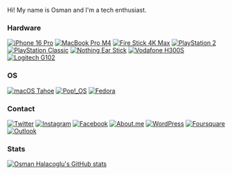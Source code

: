 Hi! My name is Osman and I'm a tech enthusiast.

[//]: # (Thanks for viewing my page!)

### Hardware

[![iPhone 16 Pro](https://img.shields.io/badge/iPhone%2016%20Pro-FFFFFF?style=flat&logo=apple&logoColor=FFFFFF&labelColor=333333)](https://www.gsmarena.com/apple_iphone_16_pro-13315.php)
[![MacBook Pro M4](https://img.shields.io/badge/MacBook%20Pro%20M4-FFFFFF?style=flat&logo=apple&logoColor=FFFFFF&labelColor=333333)](https://support.apple.com/en-us/121552)
[![Fire Stick 4K Max](https://img.shields.io/badge/Fire%20Stick%204K%20Max-FC4C02?style=flat&logo=googletv&logoColor=FFFFFF&labelColor=333333)](https://developer.amazon.com/docs/device-specs/device-specifications-fire-tv-streaming-media-player.html?v=ftvstick4kmax_gen2_16)
[![PlayStation 2](https://img.shields.io/badge/PlayStation%202-003791?style=flat&logo=playstation&logoColor=000000&labelColor=fee91f)](https://en.wikipedia.org/wiki/PlayStation_2)
[![PlayStation Classic](https://img.shields.io/badge/PlayStation%20Classic-00AB9F?style=flat&logo=playstation&logoColor=DF0024&labelColor=C0C0C0)](https://en.wikipedia.org/wiki/PlayStation_Classic)
[![Nothing Ear Stick](https://img.shields.io/badge/Nothing%20Ear%20Stick-333333?style=flat&logo=listmonk&logoColor=FFFFFF&labelColor=CC092F)](https://en-us.sennheiser.com/stereo-earbuds-sound-isolating-cx-200-street-ii)
[![Vodafone H300S](https://img.shields.io/badge/Vodafone%20H300S-E60000?style=flat&logo=vodafone&logoColor=FFFFFF&labelColor=E60000)](https://openwrt.org/toh/vodafone/vodafoneh300s)
[![Logitech G102](https://img.shields.io/badge/Logitech%20G102-00B8FC?style=flat&logo=logitech&logoColor=FFFFFF&labelColor=00B8FC)](https://www.logitechg.com/en-us/products/gaming-mice/g203-prodigy-gaming-mouse.910-004842.html)

### OS

[![macOS Tahoe](https://img.shields.io/badge/macOS%20Tahoe-146ECA?style=flat&logo=apple&logoColor=FFFFFF&labelColor=333333)](https://en.wikipedia.org/wiki/MacOS_Tahoe)
[![Pop!_OS](https://img.shields.io/badge/Pop!_OS-48B9C7?style=flat&logo=popos&logoColor=FFFFFF&labelColor=48B9C7)](https://pop.system76.com/)
[![Fedora](https://img.shields.io/badge/Fedora-072C61?style=flat&logo=fedora&logoColor=FFFFFF&labelColor=072C61)](https://getfedora.org/en/)

### Contact

[![Twitter](https://img.shields.io/badge/OsmanHalacoglu-1DA1F2?style=flat&logo=twitter&logoColor=FFFFFF&labelColor=1DA1F2)](https://twitter.com/OsmanHalacoglu)
[![Instagram](https://img.shields.io/badge/Halacoglu-E4405F?style=flat&logo=instagram&logoColor=FFFFFF&labelColor=E4405F)](https://www.instagram.com/halacoglu/)
[![Facebook](https://img.shields.io/badge/OsmanHalacoglu-1877F2?style=flat&logo=facebook&logoColor=FFFFFF&labelColor=1877F2)](https://www.facebook.com/osmanhalacoglu/)
[![About.me](https://img.shields.io/badge/Halacoglu-00A98F?style=flat&logo=aboutdotme&logoColor=FFFFFF&labelColor=00A98F)](https://about.me/halacoglu)
[![WordPress](https://img.shields.io/badge/Halacoglu-21759B?style=flat&logo=wordpress&logoColor=FFFFFF&labelColor=21759B)](https://halacoglu.wordpress.com/)
[![Foursquare](https://img.shields.io/badge/OsmanHalacoglu-F94877?style=flat&logo=foursquarecityguide&logoColor=FFFFFF&labelColor=F94877)](https://foursquare.com/osmanhalacoglu)
[![Outlook](https://img.shields.io/badge/OsmanHalacoglu-0078D4?style=flat&logo=microsoftoutlook&logoColor=FFFFFF&labelColor=0078D4)](mailto:osmanhalacoglu@windowslive.com)

### Stats

[![Osman Halacoglu's GitHub stats](https://github-readme-stats.vercel.app/api?username=halacoglu&theme=yeblu&count_private=true&include_all_commits=true&show_icons=true)](https://github.com/anuraghazra/github-readme-stats)
